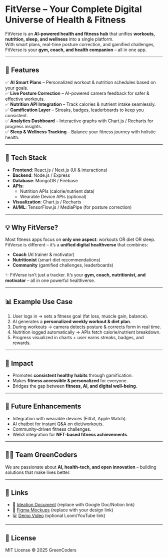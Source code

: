 # FitVerse – Your Complete Digital Universe of Health & Fitness  

FitVerse is an **AI-powered health and fitness hub** that unifies **workouts, nutrition, sleep, and wellness** into a single platform.  
With smart plans, real-time posture correction, and gamified challenges, FitVerse is your **gym, coach, and health companion** – all in one app.  

---

## 🚀 Features  
✅ **AI Smart Plans** – Personalized workout & nutrition schedules based on your goals.  
✅ **Live Posture Correction** – AI-powered camera feedback for safer & effective workouts.  
✅ **Nutrition API Integration** – Track calories & nutrient intake seamlessly.  
✅ **Gamification Layer** – Streaks, badges, leaderboards to keep you consistent.  
✅ **Analytics Dashboard** – Interactive graphs with Chart.js / Recharts for progress insights.  
✅ **Sleep & Wellness Tracking** – Balance your fitness journey with holistic health.  

---

## 🔗 Tech Stack  
- **Frontend**: React.js / Next.js (UI & interactions)  
- **Backend**: Node.js / Express  
- **Database**: MongoDB / Firebase  
- **APIs**:  
  - Nutrition APIs (calorie/nutrient data)  
  - Wearable Device APIs (optional)  
- **Visualization**: Chart.js / Recharts  
- **AI/ML**: TensorFlow.js / MediaPipe (for posture correction)  

---

## 💡 Why FitVerse?  
Most fitness apps focus on **only one aspect**: workouts OR diet OR sleep.  
FitVerse is different – it’s a **unified digital healthverse** that combines:  
- **Coach** (AI trainer & motivator)  
- **Nutritionist** (smart diet recommendations)  
- **Community** (gamified challenges, leaderboards)  

✨ FitVerse isn’t just a tracker. It’s your **gym, coach, nutritionist, and motivator** – all in one powerful healthverse.  

---

## 📊 Example Use Case  
1. User logs in → sets a fitness goal (fat loss, muscle gain, balance).  
2. AI generates a **personalized weekly workout & diet plan**.  
3. During workouts → camera detects posture & corrects form in real time.  
4. Nutrition logged automatically → APIs fetch calorie/nutrient breakdown.  
5. Progress visualized in charts + user earns streaks, badges, and rewards.  

---

## 🎯 Impact  
- Promotes **consistent healthy habits** through gamification.  
- Makes **fitness accessible & personalized** for everyone.  
- Bridges the gap between **fitness, AI, and digital well-being**.  

---

## 📌 Future Enhancements  
- Integration with wearable devices (Fitbit, Apple Watch).  
- AI chatbot for instant Q&A on diet/workouts.  
- Community-driven fitness challenges.  
- Web3 integration for **NFT-based fitness achievements**.  

---

## 👨‍💻 Team GreenCoders  
We are passionate about **AI, health-tech, and open innovation** – building solutions that make lives better.  

---

## 🔗 Links  
- 📄 [Ideation Document](#) (replace with Google Doc/Notion link)  
- 🎨 [Figma Mockups](#) (replace with your design link)  
- 💻 [Demo Video](#) (optional Loom/YouTube link)  

---

## 📜 License  
MIT License © 2025 GreenCoders  
